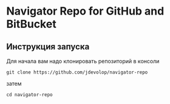 # Navigator Repo for GitHub and BitBucket  

## Инструкция запуска  

Для начала вам надо клонировать репозиторий в консоли  

`git clone https://github.com/jdevolop/navigator-repo`

затем  

`cd navigator-repo`  


